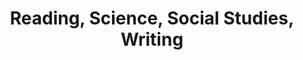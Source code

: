 ---
title: Reading, Science, Social Studies, Writing

iframe_path: 2016/2016-Reading.Science.and.Social.Studies.pdf
layout: iframe
---